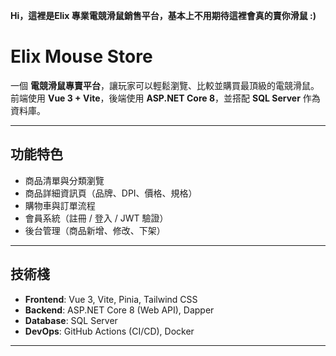 **Hi，這裡是Elix 專業電競滑鼠銷售平台，基本上不用期待這裡會真的賣你滑鼠 :)**
# Elix Mouse Store

一個 **電競滑鼠專賣平台**，讓玩家可以輕鬆瀏覽、比較並購買最頂級的電競滑鼠。  
前端使用 **Vue 3 + Vite**，後端使用 **ASP.NET Core 8**，並搭配 **SQL Server** 作為資料庫。  

---

## 功能特色
- 商品清單與分類瀏覽  
- 商品詳細資訊頁（品牌、DPI、價格、規格）  
- 購物車與訂單流程  
- 會員系統（註冊 / 登入 / JWT 驗證）  
- 後台管理（商品新增、修改、下架）  

---

## 技術棧
- **Frontend**: Vue 3, Vite, Pinia, Tailwind CSS  
- **Backend**: ASP.NET Core 8 (Web API), Dapper  
- **Database**: SQL Server  
- **DevOps**: GitHub Actions (CI/CD), Docker

---
